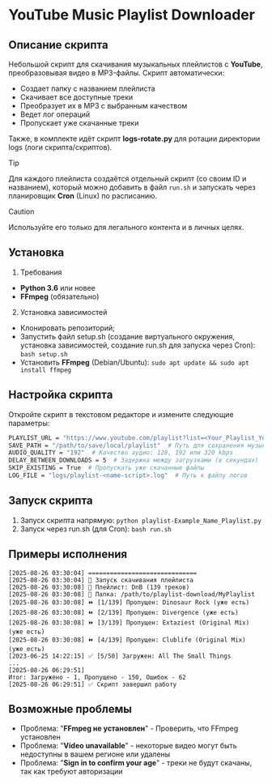# YouTube Music Playlist Downloader 

## Описание скрипта

Небольшой скрипт для скачивания музыкальных плейлистов с **YouTube**, преобразовывая видео в MP3-файлы. Скрипт автоматически:

- Создает папку с названием плейлиста
- Скачивает все доступные треки
- Преобразует их в MP3 с выбранным качеством
- Ведет лог операций
- Пропускает уже скачанные треки

Также, в комплекте идёт скрипт **logs-rotate.py** для ротации директории logs (логи скрипта/скриптов).

> [!TIP]
>Для каждого плейлиста создаётся отдельный скрипт (со своим ID и названием), который можно добавить в файл ``run.sh`` и запускать через планировщик **Cron** (Linux) по расписанию.

> [!CAUTION]
> Используйте его только для легального контента и в личных целях.

## Установка

1. Требования
- **Python 3.6** или новее
- **FFmpeg** (обязательно)

2. Установка зависимостей
- Клонировать репозиторий;
- Запустить файл setup.sh (создание виртуального окружения, установка зависимостей, создание run.sh для запуска через Cron): ``bash setup.sh``
- Установить **FFmpeg** (Debian/Ubuntu): ``sudo apt update && sudo apt install ffmpeg``

## Настройка скрипта
Откройте скрипт в текстовом редакторе и измените следующие параметры:

```bash
PLAYLIST_URL = "https://www.youtube.com/playlist?list=<Your_Playlist_YouTube>"  # URL вашего плейлиста
SAVE_PATH = "/path/to/save/local/playlist"  # Путь для сохранения музыки
AUDIO_QUALITY = "192"  # Качество аудио: 128, 192 или 320 kbps
DELAY_BETWEEN_DOWNLOADS = 5  # Задержка между загрузками (в секундах)
SKIP_EXISTING = True  # Пропускать уже скачанные файлы
LOG_FILE = "logs/playlist-<name-script>.log"  # Путь к файлу логов
```

## Запуск скрипта
1. Запуск скрипта напрямую: ``python playlist-Example_Name_Playlist.py``
2. Запуск через run.sh (для Cron): ``bash run.sh``

## Примеры исполнения
```
[2025-08-26 03:30:04] ==============================
[2025-08-26 03:30:04] 🚀 Запуск скачивания плейлиста
[2025-08-26 03:30:08] 🎵 Плейлист: DnB (139 треков)
[2025-08-26 03:30:08] 📁 Папка: /path/to/playlist-download/MyPlaylist
[2025-08-26 03:30:08] ⏩ [1/139] Пропущен: Dinosaur Rock (уже есть)
[2025-08-26 03:30:08] ⏩ [2/139] Пропущен: Divergence (уже есть)
[2025-08-26 03:30:08] ⏩ [3/139] Пропущен: Extaziest (Original Mix) (уже есть)
[2025-08-26 03:30:08] ⏩ [4/139] Пропущен: Clublife (Original Mix) (уже есть)
[2023-06-25 14:22:15] ✅ [5/50] Загружен: All The Small Things
...
[2025-08-26 06:29:51]
Итог: Загружено - 1, Пропущено - 150, Ошибок - 62
[2025-08-26 06:29:51] ✅ Скрипт завершил работу
```

## Возможные проблемы
- Проблема: "**FFmpeg не установлен**" - Проверить, что FFmpeg установлен
- Проблема: "**Video unavailable**" - некоторые видео могут быть недоступны в вашем регионе или удалены
- Проблема: "**Sign in to confirm your age**" -  треки не будут скачаны, так как требуют авторизации
